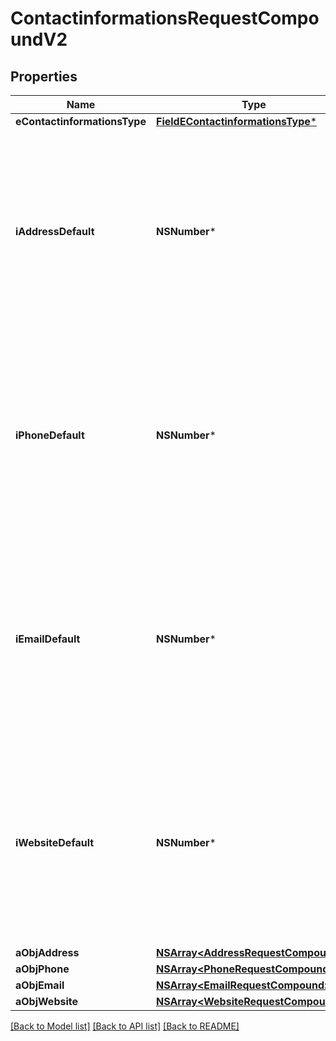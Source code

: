 # ContactinformationsRequestCompoundV2

## Properties
Name | Type | Description | Notes
------------ | ------------- | ------------- | -------------
**eContactinformationsType** | [**FieldEContactinformationsType***](FieldEContactinformationsType.md) |  | 
**iAddressDefault** | **NSNumber*** | The index in the a_objAddress array (zero based index) representing the Address object that should become the default one.  You can leave the value to 0 if the array is empty. | 
**iPhoneDefault** | **NSNumber*** | The index in the a_objPhone array (zero based index) representing the Phone object that should become the default one.  You can leave the value to 0 if the array is empty. | 
**iEmailDefault** | **NSNumber*** | The index in the a_objEmail array (zero based index) representing the Email object that should become the default one.  You can leave the value to 0 if the array is empty. | 
**iWebsiteDefault** | **NSNumber*** | The index in the a_objWebsite array (zero based index) representing the Website object that should become the default one.  You can leave the value to 0 if the array is empty. | 
**aObjAddress** | [**NSArray&lt;AddressRequestCompound&gt;***](AddressRequest.md) |  | 
**aObjPhone** | [**NSArray&lt;PhoneRequestCompound&gt;***](PhoneRequest.md) |  | 
**aObjEmail** | [**NSArray&lt;EmailRequestCompound&gt;***](EmailRequest.md) |  | 
**aObjWebsite** | [**NSArray&lt;WebsiteRequestCompound&gt;***](WebsiteRequest.md) |  | 

[[Back to Model list]](../README.md#documentation-for-models) [[Back to API list]](../README.md#documentation-for-api-endpoints) [[Back to README]](../README.md)


